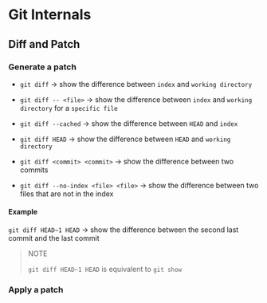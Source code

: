 
# Git Internals

## Diff and Patch

### Generate a patch

- `git diff` $\to$ show the difference between `index` and `working directory`

- `git diff -- <file>` $\to$ show the difference between `index` and `working directory` for a `specific file`

- `git diff --cached` $\to$ show the difference between `HEAD` and `index`

- `git diff HEAD` $\to$ show the difference between `HEAD` and `working directory`

- `git diff <commit> <commit>` $\to$ show the difference between two commits

- `git diff --no-index <file> <file>` $\to$ show the difference between two files that are not in the index

#### Example

`git diff HEAD~1 HEAD` $\to$ show the difference between the  second last commit and the last commit

> NOTE
>
> `git diff HEAD~1 HEAD` is equivalent to `git show`

### Apply a patch

